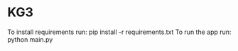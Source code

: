 # KG3
To install requirements run: pip install -r requirements.txt
To run the app run: python main.py
